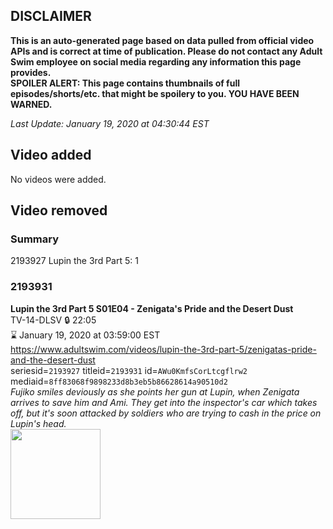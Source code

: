 ## DISCLAIMER
**This is an auto-generated page based on data pulled from official video APIs and is correct at time of publication. Please do not contact any Adult Swim employee on social media regarding any information this page provides.**  
**SPOILER ALERT: This page contains thumbnails of full episodes/shorts/etc. that might be spoilery to you. YOU HAVE BEEN WARNED.**  

_Last Update: January 19, 2020 at 04:30:44 EST_
## Video added
No videos were added.  
## Video removed
### Summary
2193927 Lupin the 3rd Part 5: 1  
### 2193931
**Lupin the 3rd Part 5 S01E04 - Zenigata's Pride and the Desert Dust**  
TV-14-DLSV 🔒 22:05  
⌛ January 19, 2020 at 03:59:00 EST  
https://www.adultswim.com/videos/lupin-the-3rd-part-5/zenigatas-pride-and-the-desert-dust  
seriesid=`2193927` titleid=`2193931` id=`AWu0KmfsCorLtcgflrw2` mediaid=`8ff83068f9898233d8b3eb5b86628614a90510d2`  
_Fujiko smiles deviously as she points her gun at Lupin, when Zenigata arrives to save him and Ami. They get into the inspector's car which takes off, but it's soon attacked by soldiers who are trying to cash in the price on Lupin's head._  
<a href="https://i.cdn.turner.com/adultswim/big/image-upload/thumbnails/thumb-2_image-15628608492617.jpg"><img src="https://i.cdn.turner.com/adultswim/big/image-upload/thumbnails/thumb-2_image-15628608492617.jpg" height="144px" /></a>
